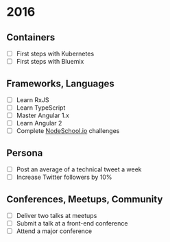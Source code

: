# 2016

## Containers
- [ ] First steps with Kubernetes
- [ ] First steps with Bluemix

## Frameworks, Languages
- [ ] Learn RxJS
- [ ] Learn TypeScript
- [ ] Master Angular 1.x
- [ ] Learn Angular 2
- [ ] Complete [NodeSchool.io](http://nodeschool.io) challenges

## Persona
- [ ] Post an average of a technical tweet a week
- [ ] Increase Twitter followers by 10%

## Conferences, Meetups, Community
- [ ] Deliver two talks at meetups
- [ ] Submit a talk at a front-end conference
- [ ] Attend a major conference
